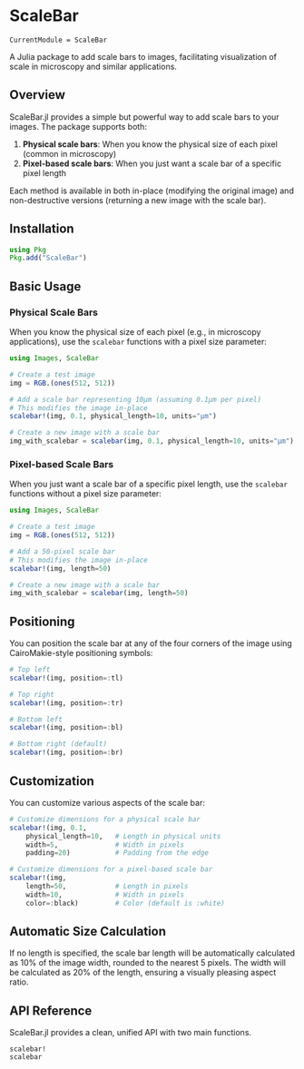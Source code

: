 # ScaleBar

```@meta
CurrentModule = ScaleBar
```

A Julia package to add scale bars to images, facilitating visualization of scale in microscopy and similar applications.

## Overview

ScaleBar.jl provides a simple but powerful way to add scale bars to your images. The package supports both:

1. **Physical scale bars**: When you know the physical size of each pixel (common in microscopy)
2. **Pixel-based scale bars**: When you just want a scale bar of a specific pixel length

Each method is available in both in-place (modifying the original image) and non-destructive versions (returning a new image with the scale bar).

## Installation

```julia
using Pkg
Pkg.add("ScaleBar")
```

## Basic Usage

### Physical Scale Bars

When you know the physical size of each pixel (e.g., in microscopy applications), use the `scalebar` functions with a pixel size parameter:

```julia
using Images, ScaleBar

# Create a test image
img = RGB.(ones(512, 512))

# Add a scale bar representing 10μm (assuming 0.1μm per pixel)
# This modifies the image in-place
scalebar!(img, 0.1, physical_length=10, units="μm")

# Create a new image with a scale bar
img_with_scalebar = scalebar(img, 0.1, physical_length=10, units="μm")
```

### Pixel-based Scale Bars

When you just want a scale bar of a specific pixel length, use the `scalebar` functions without a pixel size parameter:

```julia
using Images, ScaleBar

# Create a test image
img = RGB.(ones(512, 512))

# Add a 50-pixel scale bar
# This modifies the image in-place
scalebar!(img, length=50)

# Create a new image with a scale bar
img_with_scalebar = scalebar(img, length=50)
```

## Positioning

You can position the scale bar at any of the four corners of the image using CairoMakie-style positioning symbols:

```julia
# Top left
scalebar!(img, position=:tl)

# Top right
scalebar!(img, position=:tr)

# Bottom left
scalebar!(img, position=:bl)

# Bottom right (default)
scalebar!(img, position=:br)
```

## Customization

You can customize various aspects of the scale bar:

```julia
# Customize dimensions for a physical scale bar
scalebar!(img, 0.1, 
    physical_length=10,   # Length in physical units
    width=5,              # Width in pixels
    padding=20)           # Padding from the edge

# Customize dimensions for a pixel-based scale bar
scalebar!(img,
    length=50,            # Length in pixels
    width=10,             # Width in pixels
    color=:black)         # Color (default is :white)
```

## Automatic Size Calculation

If no length is specified, the scale bar length will be automatically calculated as 10% of the image width, rounded to the nearest 5 pixels. The width will be calculated as 20% of the length, ensuring a visually pleasing aspect ratio.

## API Reference

ScaleBar.jl provides a clean, unified API with two main functions.

```@docs
scalebar!
scalebar
```